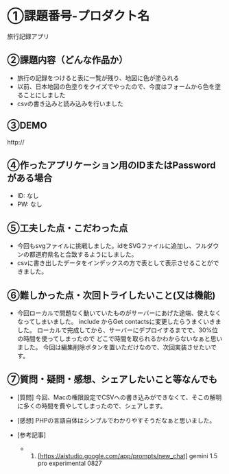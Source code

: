 # ①課題番号-プロダクト名

旅行記録アプリ

## ②課題内容（どんな作品か）

- 旅行の記録をつけると表に一覧が残り、地図に色が塗られる
- 以前、日本地図の色塗りをクイズでやったので、今度はフォームから色を塗ることにしました
- csvの書き込みと読み込みを行いました

## ③DEMO

http://

## ④作ったアプリケーション用のIDまたはPasswordがある場合

- ID: なし
- PW: なし

## ⑤工夫した点・こだわった点

-  今回もsvgファイルに挑戦しました。idをSVGファイルに追加し、フルダウンの都道府県名と合致するようにしました。
-  csvに書き出したデータをインデックスの方で表として表示させることができました。


## ⑥難しかった点・次回トライしたいこと(又は機能)

- 今回ローカルで問題なく動いていたものがサーバーにあげた途端、使えなくなってしまいました。
include からGet contactsに変更したらうまくいきました。
ローカルで完成してから、サーバーにデプロイするまでで、30%位の時間を使ってしまったので
どこで時間を取られるかわからないなぁと思いました。
今回は編集削除ボタンを置いただけなので、次回実装させたいです。


## ⑦質問・疑問・感想、シェアしたいこと等なんでも

- [質問]
  今回、Macの権限設定でCSVへの書き込みができなくて、そこの解明に多くの時間を費やしてしまったので、シェアします。

- [感想]
  PHPの言語自体はシンプルでわかりやすそうだなぁと思いました。

- [参考記事]
  - 1. [https://aistudio.google.com/app/prompts/new_chat]
  gemini 1.5 pro experimental 0827
